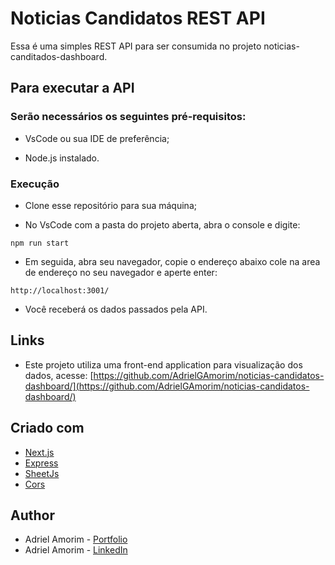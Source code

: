 # Noticias Candidatos REST API

Essa é uma simples REST API para ser consumida no projeto noticias-canditados-dashboard.



## Para executar a API

### Serão necessários os seguintes pré-requisitos:

* VsCode ou sua IDE de preferência;

* Node.js instalado.


### Execução

* Clone esse repositório para sua máquina;

* No VsCode com a pasta do projeto aberta, abra o console e digite:

```shell script
npm run start
```

* Em seguida, abra seu navegador, copie o endereço abaixo cole na area de endereço no seu navegador e aperte enter:

```
http://localhost:3001/
```

* Você receberá os dados passados pela API.


## Links

- Este projeto utiliza uma front-end application para visualização dos dados, acesse: [https://github.com/AdrielGAmorim/noticias-candidatos-dashboard/](https://github.com/AdrielGAmorim/noticias-candidatos-dashboard/)



## Criado com

- [Next.js](https://nextjs.org/)
- [Express](https://expressjs.com/)
- [SheetJs](https://www.npmjs.com/package/xlsx/)
- [Cors](https://expressjs.com/en/resources/middleware/cors.html/)



## Author

- Adriel Amorim - [Portfolio](https://adrielgamorim.github.io/Portfolio/)
- Adriel Amorim - [LinkedIn](https://www.linkedin.com/in/adrielamorim/)
